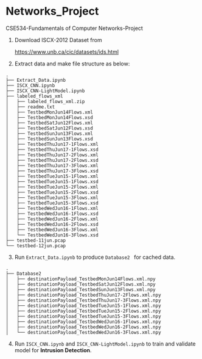 # Networks_Project
CSE534-Fundamentals of Computer Networks-Project

1. Download ISCX-2012 Dataset from

   https://www.unb.ca/cic/datasets/ids.html

2. Extract data and make file structure as below:

```
.
├── Extract_Data.ipynb
├── ISCX_CNN.ipynb
├── ISCX_CNN-LightModel.ipynb
├── labeled_flows_xml
│   ├── labeled_flows_xml.zip
│   ├── readme.txt
│   ├── TestbedMonJun14Flows.xml
│   ├── TestbedMonJun14Flows.xsd
│   ├── TestbedSatJun12Flows.xml
│   ├── TestbedSatJun12Flows.xsd
│   ├── TestbedSunJun13Flows.xml
│   ├── TestbedSunJun13Flows.xsd
│   ├── TestbedThuJun17-1Flows.xml
│   ├── TestbedThuJun17-1Flows.xsd
│   ├── TestbedThuJun17-2Flows.xml
│   ├── TestbedThuJun17-2Flows.xsd
│   ├── TestbedThuJun17-3Flows.xml
│   ├── TestbedThuJun17-3Flows.xsd
│   ├── TestbedTueJun15-1Flows.xml
│   ├── TestbedTueJun15-1Flows.xsd
│   ├── TestbedTueJun15-2Flows.xml
│   ├── TestbedTueJun15-2Flows.xsd
│   ├── TestbedTueJun15-3Flows.xml
│   ├── TestbedTueJun15-3Flows.xsd
│   ├── TestbedWedJun16-1Flows.xml
│   ├── TestbedWedJun16-1Flows.xsd
│   ├── TestbedWedJun16-2Flows.xml
│   ├── TestbedWedJun16-2Flows.xsd
│   ├── TestbedWedJun16-3Flows.xml
│   └── TestbedWedJun16-3Flows.xsd
├── testbed-11jun.pcap
└── testbed-12jun.pcap
```

3. Run `Extract_Data.ipynb`  to produce  `Database2 ` for cached data.

```
.
├── Database2
│   ├── destinationPayload_TestbedMonJun14Flows.xml.npy
│   ├── destinationPayload_TestbedSatJun12Flows.xml.npy
│   ├── destinationPayload_TestbedSunJun13Flows.xml.npy
│   ├── destinationPayload_TestbedThuJun17-2Flows.xml.npy
│   ├── destinationPayload_TestbedThuJun17-3Flows.xml.npy
│   ├── destinationPayload_TestbedTueJun15-1Flows.xml.npy
│   ├── destinationPayload_TestbedTueJun15-2Flows.xml.npy
│   ├── destinationPayload_TestbedTueJun15-3Flows.xml.npy
│   ├── destinationPayload_TestbedWedJun16-1Flows.xml.npy
│   ├── destinationPayload_TestbedWedJun16-2Flows.xml.npy
│   └── destinationPayload_TestbedWedJun16-3Flows.xml.npy
```

4. Run `ISCX_CNN.ipynb` and `ISCX_CNN-LightModel.ipynb` to train and validate model for **Intrusion Detection**.